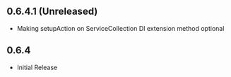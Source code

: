
## 0.6.4.1 (Unreleased)

* Making setupAction on ServiceCollection DI extension method optional

## 0.6.4

* Initial Release
